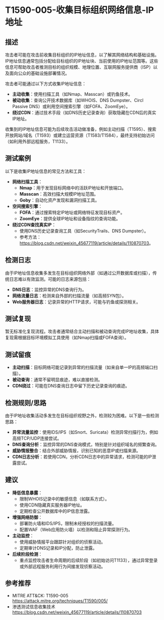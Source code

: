 # T1590-005-收集目标组织网络信息-IP地址

## 描述

攻击者可能在攻击前收集目标组织的IP地址信息，以了解其网络结构和基础设施。IP地址信息通常包括分配给目标组织的IP地址块、当前使用的IP地址范围等。这些信息可帮助攻击者推测目标的组织规模、地理位置、互联网服务提供商（ISP）以及面向公众的基础设施部署情况。

攻击者可能通过以下方式收集IP地址信息：
- **主动收集**：使用扫描工具（如Nmap、Masscan）或钓鱼技术。
- **被动收集**：查询公开技术数据库（如WHOIS、DNS Dumpster、Circl Passive DNS）或利用空间搜索引擎（如FOFA、ZoomEye）。
- **绕过CDN**：通过技术手段（如DNS历史记录查询）获取隐藏在CDN后的真实IP地址。

收集到的IP地址信息可能为后续攻击活动做准备，例如主动扫描（T1595）、搜索开放网站/域名（T1593）或建立运营资源（T1583/T1584），最终支持初始访问（如利用外部远程服务，T1133）。

## 测试案例

以下是收集IP地址信息的常见方法和工具：
- **网络扫描工具**：
  - **Nmap**：用于发现目标网络中的活跃IP地址和开放端口。
  - **Masscan**：高效扫描大规模IP地址范围。
  - **Goby**：自动化资产发现和漏洞扫描工具。
- **空间搜索引擎**：
  - **FOFA**：通过搜索特定IP地址或网络特征发现目标资产。
  - **ZoomEye**：提供全球IP地址和设备指纹的查询功能。
- **绕过CDN查找真实IP**：
  - 使用DNS历史记录查询工具（如SecurityTrails、DNS Dumpster）。
  - 参考方法：<https://blog.csdn.net/weixin_45677119/article/details/110870703>。

## 检测日志

由于IP地址信息收集多发生在目标组织网络外部（如通过公开数据库或扫描），传统日志难以有效监测。可能的日志来源包括：
- **DNS日志**：监控异常的DNS查询行为。
- **网络流量日志**：检测来自外部的扫描流量（如高频SYN包）。
- **Web服务器日志**：记录异常的HTTP请求，可能与钓鱼或探测相关。

## 测试复现

暂无标准化复现流程。攻击者通常结合主动扫描和被动查询完成IP地址收集，具体复现需根据目标环境模拟工具使用（如Nmap扫描或FOFA查询）。

## 测试留痕

- **主动扫描**：目标网络可能记录到异常的扫描流量（如来自单一IP的高频端口扫描）。
- **被动查询**：通常不留明显痕迹，难以直接检测。
- **CDN绕过**：可能在DNS查询日志中留下历史记录查询的痕迹。

## 检测规则/思路

由于IP地址收集活动多发生在目标组织视野之外，检测较为困难。以下是一些检测思路：
- **异常流量监控**：使用IDS/IPS（如Snort、Suricata）检测异常扫描行为，例如高频TCP/UDP连接尝试。
- **DNS查询分析**：监控异常的DNS查询模式，特别是针对组织域名的频繁查询。
- **威胁情报整合**：结合外部威胁情报，识别已知的恶意IP或扫描来源。
- **CDN日志分析**：若使用CDN，分析CDN日志中的异常请求，检测可能的IP泄露尝试。

## 建议

- **降低信息暴露**：
  - 限制WHOIS记录中的敏感信息（如联系方式）。
  - 使用CDN隐藏真实服务器IP地址。
  - 定期检查公开数据库中的IP信息泄露。
- **增强网络防御**：
  - 部署防火墙和IDS/IPS，限制未经授权的扫描流量。
  - 配置WAF（Web应用防火墙）以检测和阻止异常探测行为。
- **主动监控**：
  - 使用威胁情报平台跟踪针对组织的侦察活动。
  - 定期审计DNS记录和IP分配，防止泄露。
- **后续阶段检测**：
  - 重点监控攻击者生命周期的后续阶段（如初始访问T1133），通过异常登录或外部远程服务利用行为间接发现侦察活动。

## 参考推荐

- MITRE ATT&CK: T1590-005  
  <https://attack.mitre.org/techniques/T1590/005/>
- 渗透测试信息收集技术  
  <https://blog.csdn.net/weixin_45677119/article/details/110870703>